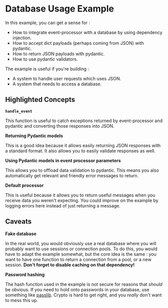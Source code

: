 # Database Usage Example

In this example, you can get a sense for :

- How to integrate event-processor with a database by using dependency injection.
- How to accept dict payloads (perhaps coming from JSON) with pydantic.
- How to return JSON payloads with pydantic.
- How to use pydantic validators.

The example is useful if you're building :

- A system to handle user requests which uses JSON.
- A system that needs to access a database.

## Highlighted Concepts

**`handle_event`**

This function is useful to catch exceptions returned by event-processor and pydantic and converting those responses
into JSON.

**Returning Pydantic models**

This is a good idea because it allows easily returning JSON responses with a standard format. It also allows you to
easily validate responses as well.

**Using Pydantic models in event processor parameters**

This allows you to offload data validation to pydantic. This means you also automatically get relevant and friendly
error messages to return.

**Default processor**

This is useful because it allows you to return useful messages when you receive data you weren't expecting. You could
improve on the example by logging errors here instead of just returning a message.

## Caveats

**Fake database**

In the real world, you would obviously use a real database where you will probably want to use sessions or connection
pools. To do this, you would have to adapt the example somewhat, but the core idea is the same : you want to have one
function to return a connection from a pool, or a new session. **Don't forget to disable caching on that dependency!**

**Password hashing**

The hash function used in the example is not secure for reasons that _should_ be obvious. If you need to hold onto
passwords in your database, use something like [passlib](https://passlib.readthedocs.io/en/stable/). Crypto is hard to
get right, and you _really_ don't want to mess this up.
